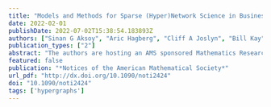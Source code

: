 ```yaml
---
title: "Models and Methods for Sparse (Hyper)Network Science in Business, Industry, and Government"
date: 2022-02-01
publishDate: 2022-07-02T15:38:54.183893Z
authors: ["Sinan G Aksoy", "Aric Hagberg", "Cliff A Joslyn", "Bill Kay", "Emilie Purvine", "Stephen J Young"]
publication_types: ["2"]
abstract: "The authors are hosting an AMS sponsored Mathematics Research Community (MRC) focusing on two themes that have garnered intense attention in network models of com- plex relational data: (1) how to faithfully model multi-way relations in hypergraphs, rather than only pairwise inter- actions in graphs; and (2) challenges posed by modeling networks with extreme sparsity. Here we introduce and explore these two themes and their challenges. We hope to generate interest from researchers in pure and applied mathematics and computer science."
featured: false
publication: "*Notices of the American Mathematical Society*"
url_pdf: "http://dx.doi.org/10.1090/noti2424"
doi: "10.1090/noti2424"
tags: ['hypergraphs']
---
```

